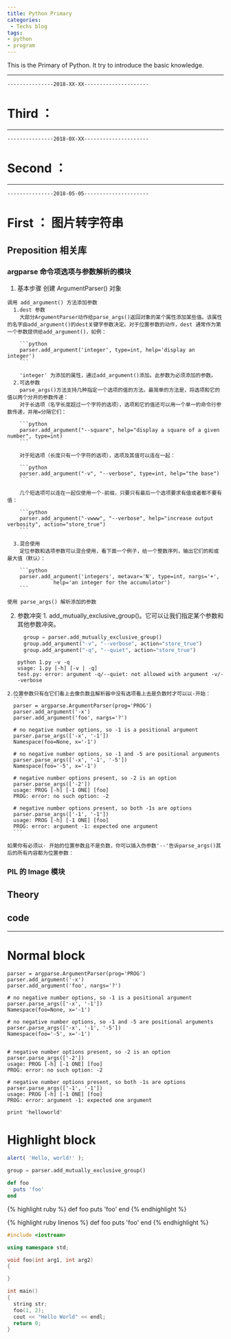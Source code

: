 ```yaml
---
title: Python Primary
categories:
 - Techs blog
tags:
- python
- program
---
```


This is the Primary of Python. It try to introduce the basic knowledge. 

---
    ---------------2018-XX-XX---------------------
# Third ： 

---
    ---------------2018-0X-XX---------------------
# Second ：

---
    ---------------2018-05-05---------------------
# First ： 图片转字符串
## Preposition 相关库
### argparse 命令项选项与参数解析的模块
  1. 基本步骤
    创建 ArgumentParser() 对象

    调用 add_argument() 方法添加参数
      1.dest 参数
        大部分ArgumentParser动作给parse_args()返回对象的某个属性添加某些值。该属性的名字由add_argument()的dest关键字参数决定。对于位置参数的动作，dest 通常作为第一个参数提供给add_argument()，如例：

        ```python
        parser.add_argument('integer', type=int, help='display an integer')
        ```

        'integer' 为添加的属性，通过add_argument()添加。此参数为必须添加的参数。
      2.可选参数
        parse_args()方法支持几种指定一个选项的值的方法。最简单的方法是，将选项和它的值以两个分开的参数传递：
        对于长选项（名字长度超过一个字符的选项），选项和它的值还可以用一个单一的命令行参数传递，并用=分隔它们：

        ```python
        parser.add_argument("--square", help="display a square of a given number", type=int)
        ```

        对于短选项（长度只有一个字符的选项），选项及其值可以连在一起：

        ```python
        parser.add_argument("-v", "--verbose", type=int, help="the base")
        ```

        几个短选项可以连在一起仅使用一个-前缀，只要只有最后一个选项要求有值或者都不要有值：

        ```python
        parser.add_argument("-vwww", "--verbose", help="increase output verbosity", action="store_true")
        ```

      3.混合使用
        定位参数和选项参数可以混合使用，看下面一个例子，给一个整数序列，输出它们的和或最大值（默认）：

        ```python
        parser.add_argument('integers', metavar='N', type=int, nargs='+',
                   help='an integer for the accumulator')
        ```

    使用 parse_args() 解析添加的参数

  2. 参数冲突
    1.
      add_mutually_exclusive_group()。它可以让我们指定某个参数和其他参数冲突。
      
      ```python
        group = parser.add_mutually_exclusive_group()
        group.add_argument("-v", "--verbose", action="store_true")
        group.add_argument("-q", "--quiet", action="store_true")
      ```

      ```
      python 1.py -v -q
      usage: 1.py [-h] [-v | -q]
      test.py: error: argument -q/--quiet: not allowed with argument -v/--verbose
      ```

    2.位置参数只有在它们看上去像负数且解析器中没有选项看上去是负数时才可以以-开始：
      ```
      parser = argparse.ArgumentParser(prog='PROG')
      parser.add_argument('-x')
      parser.add_argument('foo', nargs='?')

      # no negative number options, so -1 is a positional argument
      parser.parse_args(['-x', '-1'])
      Namespace(foo=None, x='-1')

      # no negative number options, so -1 and -5 are positional arguments
      parser.parse_args(['-x', '-1', '-5'])
      Namespace(foo='-5', x='-1')

      # negative number options present, so -2 is an option
      parser.parse_args(['-2'])
      usage: PROG [-h] [-1 ONE] [foo]
      PROG: error: no such option: -2

      # negative number options present, so both -1s are options
      parser.parse_args(['-1', '-1'])
      usage: PROG [-h] [-1 ONE] [foo]
      PROG: error: argument -1: expected one argument
      ```

    如果你有必须以- 开始的位置参数且不是负数，你可以插入伪参数'--'告诉parse_args()其后的所有内容都为位置参数：

### PIL 的 Image 模块 
## Theory

## code
---

# Normal block

```
parser = argparse.ArgumentParser(prog='PROG')
parser.add_argument('-x')
parser.add_argument('foo', nargs='?')

# no negative number options, so -1 is a positional argument
parser.parse_args(['-x', '-1'])
Namespace(foo=None, x='-1')

# no negative number options, so -1 and -5 are positional arguments
parser.parse_args(['-x', '-1', '-5'])
Namespace(foo='-5', x='-1')


# negative number options present, so -2 is an option
parser.parse_args(['-2'])
usage: PROG [-h] [-1 ONE] [foo]
PROG: error: no such option: -2

# negative number options present, so both -1s are options
parser.parse_args(['-1', '-1'])
usage: PROG [-h] [-1 ONE] [foo]
PROG: error: argument -1: expected one argument
```

    print 'helloworld'

# Highlight block

```javascript
alert( 'Hello, world!' );
```

```python
group = parser.add_mutually_exclusive_group()
```

```ruby
def foo
  puts 'foo'
end
```

{% highlight ruby %}
def foo
  puts 'foo'
end
{% endhighlight %}

{% highlight ruby linenos %}
def foo
  puts 'foo'
end
{% endhighlight %}

```c++
#include <iostream>

using namespace std;

void foo(int arg1, int arg2)
{

}

int main()
{
  string str;
  foo(1, 2);
  cout << "Hello World" << endl;
  return 0;
}
```
